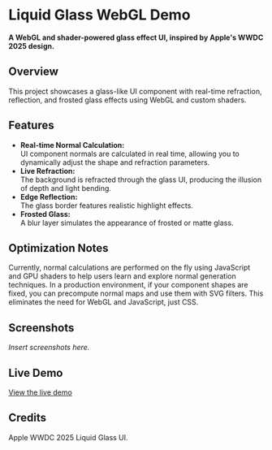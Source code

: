 # Liquid Glass WebGL Demo

**A WebGL and shader-powered glass effect UI, inspired by Apple's WWDC 2025 design.**



## Overview

This project showcases a glass-like UI component with real-time refraction, reflection, and frosted glass effects using WebGL and custom shaders.



## Features

- **Real-time Normal Calculation:**  
  UI component normals are calculated in real time, allowing you to dynamically adjust the shape and refraction parameters.
- **Live Refraction:**  
  The background is refracted through the glass UI, producing the illusion of depth and light bending.
- **Edge Reflection:**  
  The glass border features realistic highlight effects.
- **Frosted Glass:**  
  A blur layer simulates the appearance of frosted or matte glass.



## Optimization Notes

Currently, normal calculations are performed on the fly using JavaScript and GPU shaders to help users learn and explore normal generation techniques. In a production environment, if your component shapes are fixed, you can precompute normal maps and use them with SVG filters. This eliminates the need for WebGL and JavaScript, just CSS.



## Screenshots

*Insert screenshots here.*



## Live Demo

[View the live demo](https://your-demo-link-here)



## Credits

Apple WWDC 2025 Liquid Glass UI.

